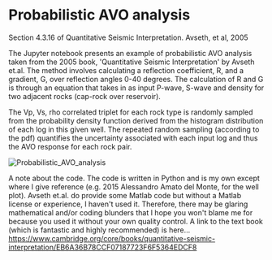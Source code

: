 # Probabilistic AVO analysis
Section 4.3.16 of Quantitative Seismic Interpretation. Avseth, et al, 2005

The Jupyter notebook presents an example of probabilistic AVO analysis taken from the 2005 book, 'Quantitative Seismic Interpretation' by Avseth et.al.  The method involves calculating a reflection coefficient, R, and a gradient, G, over reflection angles 0-40 degrees.  The calculation of R and G is through an equation that takes in as input P-wave, S-wave and density for two adjacent rocks (cap-rock over reservoir).

The Vp, Vs, rho correlated triplet for each rock type is randomly sampled from the probability density function derived from the histogram distribution of each log in this given well.  The repeated random sampling (according to the pdf) quantifies the uncertainty associated with each input log and thus the AVO response for each rock pair.

![Probabilistic_AVO_analysis](https://user-images.githubusercontent.com/37248267/210221454-73b99a1b-7c90-4df7-953e-01f1ffc3f9a0.png)

A note about the code.  The code is written in Python and is my own except where I give reference (e.g. 2015 Alessandro Amato del Monte, for the well plot).  Avseth et.al. do provide some Matlab code but without a Matlab license or experience, I haven't used it. Therefore, there may be glaring mathematical and/or coding blunders that I hope you won't blame me for because you used it without your own quality control.  A link to the text book (which is fantastic and highly recommended) is here...
https://www.cambridge.org/core/books/quantitative-seismic-interpretation/EB6A36B78CCF07187723F6F5364EDCF8
